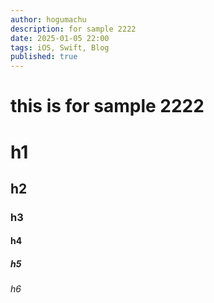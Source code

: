 ```yaml
---
author: hogumachu
description: for sample 2222
date: 2025-01-05 22:00
tags: iOS, Swift, Blog
published: true
---
```


# this is for sample 2222

# h1
## h2
### h3
#### h4
##### h5
###### h6
